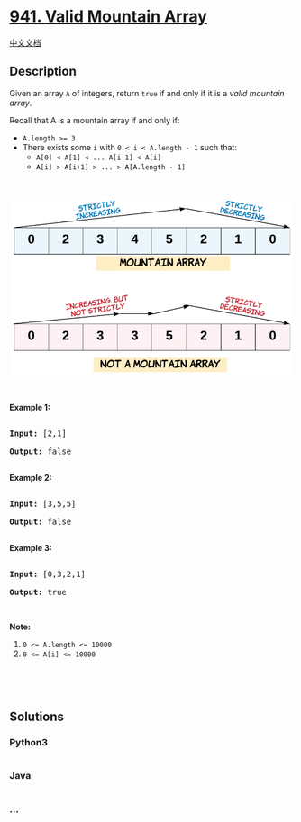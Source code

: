 # [941. Valid Mountain Array](https://leetcode.com/problems/valid-mountain-array)

[中文文档](/solution/0900-0999/0941.Valid%20Mountain%20Array/README.md)

## Description

<p>Given an array <code>A</code> of integers, return <code>true</code> if and only if it is a <em>valid mountain array</em>.</p>

<p>Recall that A is a mountain array if and only if:</p>

<ul>
    <li><code>A.length &gt;= 3</code></li>
    <li>There exists some <code>i</code> with&nbsp;<code>0 &lt; i&nbsp;&lt; A.length - 1</code>&nbsp;such that:
    <ul>
    	<li><code>A[0] &lt; A[1] &lt; ... A[i-1] &lt; A[i] </code></li>
    	<li><code>A[i] &gt; A[i+1] &gt; ... &gt; A[A.length - 1]</code></li>
    </ul>
    </li>
</ul>

<br>

![](./images/hint_valid_mountain_array.png)

<p>&nbsp;</p>

<p><strong>Example 1:</strong></p>

<pre>

<strong>Input: </strong><span id="example-input-1-1">[2,1]</span>

<strong>Output: </strong><span id="example-output-1">false</span>

</pre>

<div>

<p><strong>Example 2:</strong></p>

<pre>

<strong>Input: </strong><span id="example-input-2-1">[3,5,5]</span>

<strong>Output: </strong><span id="example-output-2">false</span>

</pre>

<div>

<p><strong>Example 3:</strong></p>

<pre>

<strong>Input: </strong><span id="example-input-3-1">[0,3,2,1]</span>

<strong>Output: </strong><span id="example-output-3">true</span></pre>

</div>

</div>

<p>&nbsp;</p>

<p><strong>Note:</strong></p>

<ol>
	<li><code>0 &lt;= A.length &lt;= 10000</code></li>
	<li><code>0 &lt;= A[i] &lt;= 10000&nbsp;</code></li>
</ol>

<div>

<p>&nbsp;</p>

<div>

<div>&nbsp;</div>

</div>

</div>

## Solutions

<!-- tabs:start -->

### **Python3**

```python

```

### **Java**

```java

```

### **...**

```

```

<!-- tabs:end -->
